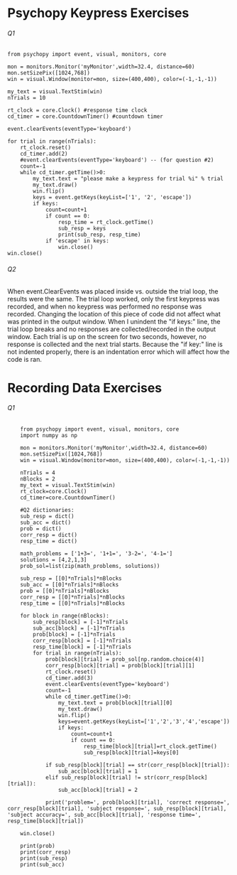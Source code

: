 # Psychopy Keypress Exercises
###### Q1
    from psychopy import event, visual, monitors, core

    mon = monitors.Monitor('myMonitor',width=32.4, distance=60)
    mon.setSizePix([1024,768])
    win = visual.Window(monitor=mon, size=(400,400), color=(-1,-1,-1))

    my_text = visual.TextStim(win)
    nTrials = 10 

    rt_clock = core.Clock() #response time clock
    cd_timer = core.CountdownTimer() #countdown timer

    event.clearEvents(eventType='keyboard') 

    for trial in range(nTrials):
        rt_clock.reset()
        cd_timer.add(2)
        #event.clearEvents(eventType='keyboard') -- (for question #2)
        count=-1
        while cd_timer.getTime()>0:
            my_text.text = "please make a keypress for trial %i" % trial 
            my_text.draw()
            win.flip()
            keys = event.getKeys(keyList=['1', '2', 'escape'])
            if keys:
                count=count+1
                if count == 0:
                    resp_time = rt_clock.getTime()
                    sub_resp = keys
                    print(sub_resp, resp_time)
                if 'escape' in keys:
                    win.close()
    win.close()


###### Q2

When event.ClearEvents was placed inside vs. outside the trial loop, the results were the same. The trial loop worked, only the first keypress was recorded, and when no keypress was performed no response was recorded. Changing the location of this piece of code did not affect what was printed in the output window. When I unindent the "if keys:" line, the trial loop breaks and no responses are collected/recorded in the output window. Each trial is up on the screen for two seconds, however, no response is collected and the next trial starts. Because the "if key:" line is not indented properly, there is an indentation error which will affect how the code is ran.



# Recording Data Exercises 
###### Q1

        from psychopy import event, visual, monitors, core
        import numpy as np

        mon = monitors.Monitor('myMonitor',width=32.4, distance=60)
        mon.setSizePix([1024,768])
        win = visual.Window(monitor=mon, size=(400,400), color=(-1,-1,-1))

        nTrials = 4
        nBlocks = 2
        my_text = visual.TextStim(win)
        rt_clock=core.Clock()
        cd_timer=core.CountdownTimer()

        #Q2 dictionaries:
        sub_resp = dict()
        sub_acc = dict()
        prob = dict()
        corr_resp = dict()
        resp_time = dict()

        math_problems = ['1+3=', '1+1=', '3-2=', '4-1=']
        solutions = [4,2,1,3]
        prob_sol=list(zip(math_problems, solutions))

        sub_resp = [[0]*nTrials]*nBlocks
        sub_acc = [[0]*nTrials]*nBlocks
        prob = [[0]*nTrials]*nBlocks
        corr_resp = [[0]*nTrials]*nBlocks
        resp_time = [[0]*nTrials]*nBlocks

        for block in range(nBlocks):
            sub_resp[block] = [-1]*nTrials
            sub_acc[block] = [-1]*nTrials
            prob[block] = [-1]*nTrials
            corr_resp[block] = [-1]*nTrials
            resp_time[block] = [-1]*nTrials
            for trial in range(nTrials):
                prob[block][trial] = prob_sol[np.random.choice(4)]
                corr_resp[block][trial] = prob[block][trial][1]
                rt_clock.reset()
                cd_timer.add(3)
                event.clearEvents(eventType='keyboard')
                count=-1
                while cd_timer.getTime()>0:
                    my_text.text = prob[block][trial][0]
                    my_text.draw()
                    win.flip()
                    keys=event.getKeys(keyList=['1','2','3','4','escape'])
                    if keys:
                        count=count+1
                        if count == 0:
                            resp_time[block][trial]=rt_clock.getTime()
                            sub_resp[block][trial]=keys[0]

                if sub_resp[block][trial] == str(corr_resp[block][trial]):
                    sub_acc[block][trial] = 1
                elif sub_resp[block][trial] != str(corr_resp[block][trial]):
                    sub_acc[block][trial] = 2

                print('problem=', prob[block][trial], 'correct response=', corr_resp[block][trial], 'subject response=', sub_resp[block][trial], 'subject accuracy=', sub_acc[block][trial], 'response time=', resp_time[block][trial])

        win.close()

        print(prob)
        print(corr_resp)
        print(sub_resp)
        print(sub_acc)


